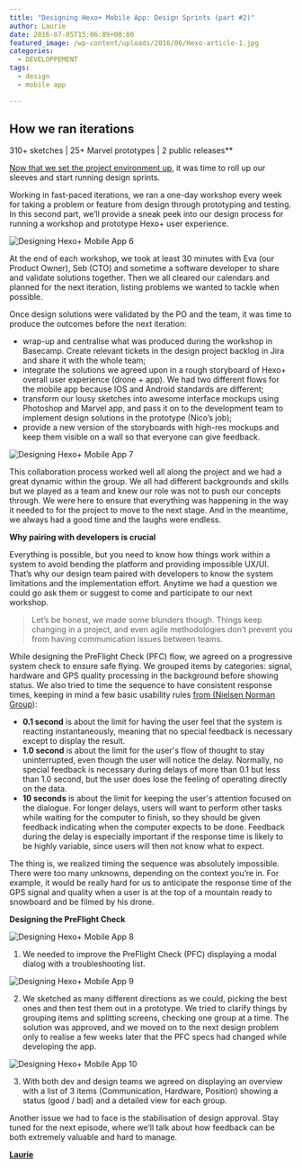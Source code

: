 ```yaml
---
title: "Designing Hexo+ Mobile App: Design Sprints (part #2)"
author: Laurie
date: 2016-07-05T15:06:09+00:00
featured_image: /wp-content/uploads/2016/06/Hexo-article-1.jpg
categories:
  - DÉVELOPPEMENT
tags:
  - design
  - mobile app

---
```

## How we ran iterations
  
310+ sketches | 25+ Marvel prototypes | 2 public releases**

[Now that we set the project environment up](http://sogilis.com/blog/designing-hexo-mobile-app/), it was time to roll up our sleeves and start running design sprints.

Working in fast-paced iterations, we ran a one-day workshop every week for taking a problem or feature from design through prototyping and testing. In this second part, we’ll provide a sneak peek into our design process for running a workshop and prototype Hexo+ user experience.

![Designing Hexo+ Mobile App 6](/img/2016/06/Designing-Hexo-Mobile-App-6.png)

At the end of each workshop, we took at least 30 minutes with Eva (our Product Owner), Seb (CTO) and sometime a software developer to share and validate solutions together. Then we all cleared our calendars and planned for the next iteration, listing problems we wanted to tackle when possible.

Once design solutions were validated by the PO and the team, it was time to produce the outcomes before the next iteration:

- wrap-up and centralise what was produced during the workshop in Basecamp. Create relevant tickets in the design project backlog in Jira and share it with the whole team;
- integrate the solutions we agreed upon in a rough storyboard of Hexo+ overall user experience (drone + app). We had two different flows for the mobile app because IOS and Android standards are different;
- transform our lousy sketches into awesome interface mockups using Photoshop and Marvel app, and pass it on to the development team to implement design solutions in the prototype (Nico’s job);
- provide a new version of the storyboards with high-res mockups and keep them visible on a wall so that everyone can give feedback.

![Designing Hexo+ Mobile App 7](/img/2016/06/Designing-Hexo-Mobile-App-7.jpg)

This collaboration process worked well all along the project and we had a great dynamic within the group. We all had different backgrounds and skills but we played as a team and knew our role was not to push our concepts through. We were here to ensure that everything was happening in the way it needed to for the project to move to the next stage. And in the meantime, we always had a good time and the laughs were endless.

**Why pairing with developers is crucial**

Everything is possible, but you need to know how things work within a system to avoid bending the platform and providing impossible UX/UI. That’s why our design team paired with developers to know the system limitations and the implementation effort. Anytime we had a question we could go ask them or suggest to come and participate to our next workshop.

> Let’s be honest, we made some blunders though. Things keep changing in a project, and even agile methodologies don’t prevent you from having communication issues between teams.

While designing the PreFlight Check (PFC) flow, we agreed on a progressive system check to ensure safe flying. We grouped items by categories: signal, hardware and GPS quality processing in the background before showing status. We also tried to time the sequence to have consistent response times, keeping in mind a few basic usability rules [from (Nielsen Norman Group](https://www.nngroup.com/articles/response-times-3-important-limits/)):

- **0.1 second** is about the limit for having the user feel that the system is reacting instantaneously, meaning that no special feedback is necessary except to display the result.
- **1.0 second** is about the limit for the user's flow of thought to stay uninterrupted, even though the user will notice the delay. Normally, no special feedback is necessary during delays of more than 0.1 but less than 1.0 second, but the user does lose the feeling of operating directly on the data.
- **10 seconds** is about the limit for keeping the user's attention focused on the dialogue. For longer delays, users will want to perform other tasks while waiting for the computer to finish, so they should be given feedback indicating when the computer expects to be done. Feedback during the delay is especially important if the response time is likely to be highly variable, since users will then not know what to expect.

The thing is, we realized timing the sequence was absolutely impossible. There were too many unknowns, depending on the context you’re in. For example, it would be really hard for us to anticipate the response time of the GPS signal and quality when a user is at the top of a mountain ready to snowboard and be filmed by his drone.

**Designing the PreFlight Check**

![Designing Hexo+ Mobile App 8](/img/2016/06/Designing-Hexo-Mobile-App-8.jpg)

1. We needed to improve the PreFlight Check (PFC) displaying a modal dialog with a troubleshooting list.

![Designing Hexo+ Mobile App 9](/img/2016/06/Designing-Hexo-Mobile-App-9.jpg)

2. We sketched as many different directions as we could, picking the best ones and then test them out in a prototype. We tried to clarify things by grouping items and splitting screens, checking one group at a time. The solution was approved, and we moved on to the next design problem only to realise a few weeks later that the PFC specs had changed while developing the app.

![Designing Hexo+ Mobile App 10](/img/2016/06/Designing-Hexo-Mobile-App-10.jpg)

3. With both dev and design teams we agreed on displaying an overview with a list of 3 items (Communication, Hardware, Position) showing a status (good / bad) and a detailed view for each group.


Another issue we had to face is the stabilisation of design approval. Stay tuned for the next episode, where we’ll talk about how feedback can be both extremely valuable and hard to manage.

[**Laurie**][1]

[1]: https://twitter.com/lguetat
